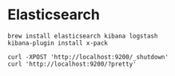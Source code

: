 # Elasticsearch

```
brew install elasticsearch kibana logstash
kibana-plugin install x-pack
```

```
curl -XPOST 'http://localhost:9200/_shutdown'
curl 'http://localhost:9200/?pretty'
```
